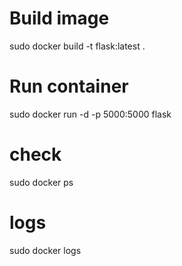 # Build image

sudo docker build -t flask:latest .

# Run container
sudo docker run -d -p 5000:5000 flask

# check
sudo docker ps

# logs 
sudo docker logs <container ID>

